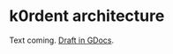 # k0rdent architecture

Text coming. [Draft in GDocs](https://docs.google.com/document/d/1Kjp4TgnPQgNugWQAwZHsO9wW-43ClxfgrlNQHAqP2_g/edit?tab=t.0#heading=h.rxe9247hd6vt). 